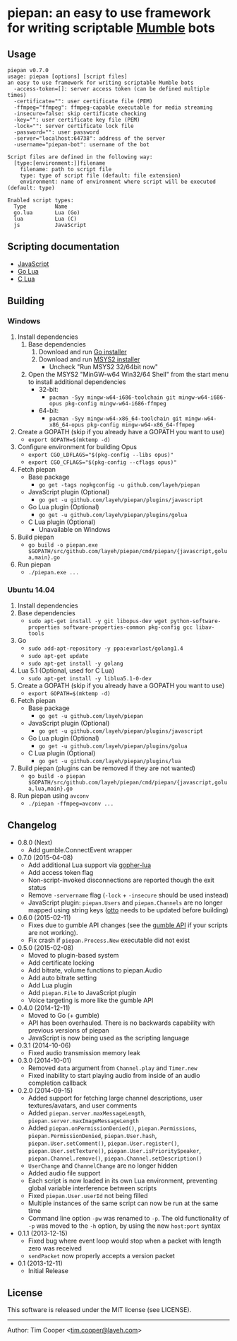 # piepan: an easy to use framework for writing scriptable [Mumble](http://mumble.sourceforge.net/) bots

## Usage

    piepan v0.7.0
    usage: piepan [options] [script files]
    an easy to use framework for writing scriptable Mumble bots
      -access-token=[]: server access token (can be defined multiple times)
      -certificate="": user certificate file (PEM)
      -ffmpeg="ffmpeg": ffmpeg-capable executable for media streaming
      -insecure=false: skip certificate checking
      -key="": user certificate key file (PEM)
      -lock="": server certificate lock file
      -password="": user password
      -server="localhost:64738": address of the server
      -username="piepan-bot": username of the bot

    Script files are defined in the following way:
      [type:[environment:]]filename
        filename: path to script file
        type: type of script file (default: file extension)
        environment: name of environment where script will be executed (default: type)

    Enabled script types:
      Type         Name
      go.lua       Lua (Go)
      lua          Lua (C)
      js           JavaScript

## Scripting documentation

- [JavaScript](https://github.com/layeh/piepan/blob/master/plugins/javascript/README.md)
- [Go Lua](https://github.com/layeh/piepan/blob/master/plugins/golua/README.md)
- [C Lua](https://github.com/layeh/piepan/blob/master/plugins/lua/README.md)

## Building

### Windows

1. Install dependencies
    1. Base dependencies
        1. Download and run [Go installer](https://golang.org/dl/)
        2. Download and run [MSYS2 installer](http://sourceforge.net/projects/msys2/)
            - Uncheck "Run MSYS2 32/64bit now"
    2. Open the MSYS2 "MinGW-w64 Win32/64 Shell" from the start menu to install additional dependencies
        - 32-bit:
            - `pacman -Syy mingw-w64-i686-toolchain git mingw-w64-i686-opus pkg-config mingw-w64-i686-ffmpeg`
        - 64-bit:
            - `pacman -Syy mingw-w64-x86_64-toolchain git mingw-w64-x86_64-opus pkg-config mingw-w64-x86_64-ffmpeg`
2. Create a GOPATH (skip if you already have a GOPATH you want to use)
    - `export GOPATH=$(mktemp -d)`
3. Configure environment for building Opus
    - `export CGO_LDFLAGS="$(pkg-config --libs opus)"`
    - `export CGO_CFLAGS="$(pkg-config --cflags opus)"`
4. Fetch piepan
    - Base package
        - `go get -tags nopkgconfig -u github.com/layeh/piepan`
    - JavaScript plugin (Optional)
        - `go get -u github.com/layeh/piepan/plugins/javascript`
    - Go Lua plugin (Optional)
        - `go get -u github.com/layeh/piepan/plugins/golua`
    - C Lua plugin (Optional)
        - Unavailable on Windows
5. Build piepan
    - `go build -o piepan.exe $GOPATH/src/github.com/layeh/piepan/cmd/piepan/{javascript,golua,main}.go`
6. Run piepan
    - `./piepan.exe ...`

### Ubuntu 14.04

1. Install dependencies
  1. Base dependencies
      - `sudo apt-get install -y git libopus-dev wget python-software-properties software-properties-common pkg-config gcc libav-tools`
  2. Go
      - `sudo add-apt-repository -y ppa:evarlast/golang1.4`
      - `sudo apt-get update`
      - `sudo apt-get install -y golang`
  3. Lua 5.1 (Optional, used for C Lua)
      - `sudo apt-get install -y liblua5.1-0-dev`
2. Create a GOPATH (skip if you already have a GOPATH you want to use)
    - `export GOPATH=$(mktemp -d)`
3. Fetch piepan
    - Base package
        - `go get -u github.com/layeh/piepan`
    - JavaScript plugin (Optional)
        - `go get -u github.com/layeh/piepan/plugins/javascript`
    - Go Lua plugin (Optional)
        - `go get -u github.com/layeh/piepan/plugins/golua`
    - C Lua plugin (Optional)
        - `go get -u github.com/layeh/piepan/plugins/lua`
4. Build piepan (plugins can be removed if they are not wanted)
    - `go build -o piepan $GOPATH/src/github.com/layeh/piepan/cmd/piepan/{javascript,golua,lua,main}.go`
5. Run piepan using `avconv`
    - `./piepan -ffmpeg=avconv ...`

## Changelog

- 0.8.0 (Next)
    - Add gumble.ConnectEvent wrapper
- 0.7.0 (2015-04-08)
    - Add additional Lua support via [gopher-lua](https://github.com/yuin/gopher-lua)
    - Add access token flag
    - Non-script-invoked disconnections are reported though the exit status
    - Remove `-servername` flag (`-lock` + `-insecure` should be used instead)
    - JavaScript plugin: `piepan.Users` and `piepan.Channels` are no longer mapped using string keys ([otto](https://github.com/robertkrimen/otto) needs to be updated before building)
- 0.6.0 (2015-02-11)
    - Fixes due to gumble API changes (see the [gumble API](https://godoc.org/github.com/layeh/gumble/gumble) if your scripts are not working).
    - Fix crash if `piepan.Process.New` executable did not exist
- 0.5.0 (2015-02-08)
    - Moved to plugin-based system
    - Add certificate locking
    - Add bitrate, volume functions to piepan.Audio
    - Add auto bitrate setting
    - Add Lua plugin
    - Add `piepan.File` to JavaScript plugin
    - Voice targeting is more like the gumble API
- 0.4.0 (2014-12-11)
    - Moved to Go (+ gumble)
    - API has been overhauled. There is no backwards capability with previous versions of piepan
    - JavaScript is now being used as the scripting language
- 0.3.1 (2014-10-06)
    - Fixed audio transmission memory leak
- 0.3.0 (2014-10-01)
    - Removed `data` argument from `Channel.play` and `Timer.new`
    - Fixed inability to start playing audio from inside of an audio completion callback
- 0.2.0 (2014-09-15)
    - Added support for fetching large channel descriptions, user textures/avatars, and user comments
    - Added `piepan.server.maxMessageLength`, `piepan.server.maxImageMessageLength`
    - Added `piepan.onPermissionDenied()`, `piepan.Permissions`, `piepan.PermissionDenied`, `piepan.User.hash`, `piepan.User.setComment()`, `piepan.User.register()`, `piepan.User.setTexture()`, `piepan.User.isPrioritySpeaker`, `piepan.Channel.remove()`, `piepan.Channel.setDescription()`
    - `UserChange` and `ChannelChange` are no longer hidden
    - Added audio file support
    - Each script is now loaded in its own Lua environment, preventing global variable interference between scripts
    - Fixed `piepan.User.userId` not being filled
    - Multiple instances of the same script can now be run at the same time
    - Command line option `-pw` was renamed to `-p`. The old functionality of `-p` was moved to the `-h` option, by using the new `host:port` syntax
- 0.1.1 (2013-12-15)
    - Fixed bug where event loop would stop when a packet with length zero was received
    - `sendPacket` now properly accepts a version packet
- 0.1 (2013-12-11)
    - Initial Release

## License

This software is released under the MIT license (see LICENSE).

---

Author: Tim Cooper <<tim.cooper@layeh.com>>
